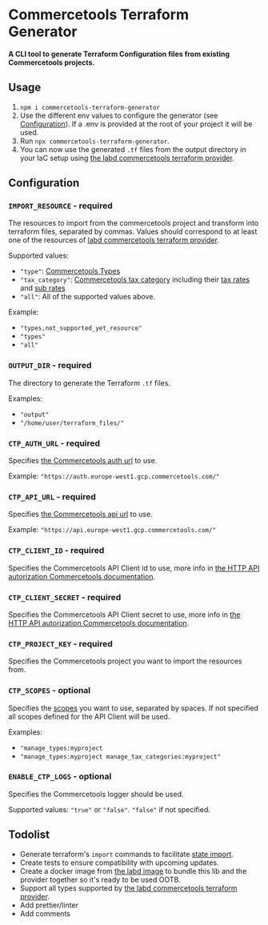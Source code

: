 # Commercetools Terraform Generator

**A CLI tool to generate Terraform Configuration files from existing Commercetools projects.**

## Usage
1. `npm i commercetools-terraform-generator`
2. Use the different env values to configure the generator (see [Configuration](#configuration)). If a .env is provided at the root of your project it will be used.
3. Run `npx commercetools-terraform-generator`.
4. You can now use the generated `.tf` files from the output directory in your IaC setup using [the labd commercetools terraform provider](https://registry.terraform.io/providers/labd/commercetools/latest/).

## Configuration

### `IMPORT_RESOURCE` - required
The resources to import from the commercetools project and transform into terraform files, separated by commas.
Values should correspond to at least one of the resources of [labd commercetools terraform provider](https://registry.terraform.io/providers/labd/commercetools/latest/docs).

Supported values:
- `"type"`: [Commercetools Types](https://docs.commercetools.com/api/projects/types)
- `"tax_category"`: [Commercetools tax category](https://docs.commercetools.com/api/projects/taxCategories) including their [tax rates](https://docs.commercetools.com/api/projects/taxCategories#taxrate) and [sub rates](https://docs.commercetools.com/api/projects/taxCategories#subrate)
- `"all"`: All of the supported values above.

Example: 
- `"types,not_supported_yet_resource"`
- `"types"`
- `"all"`

### `OUTPUT_DIR` - required
The directory to generate the Terraform `.tf` files.

Examples:
- `"output"`
- `"/home/user/terraform_files/"`

### `CTP_AUTH_URL` - required
Specifies [the Commercetools auth url](https://docs.commercetools.com/api/authorization#request-an-access-token-using-the-composable-commerce-oauth-20-service) to use.

Example: `"https://auth.europe-west1.gcp.commercetools.com/"`

### `CTP_API_URL` - required
Specifies [the Commercetools api url](https://docs.commercetools.com/api/general-concepts#hosts) to use.

Example: `"https://api.europe-west1.gcp.commercetools.com/"`

### `CTP_CLIENT_ID` - required
Specifies the Commercetools API Client id to use, more info in [the HTTP API autorization Commercetools documentation](https://docs.commercetools.com/api/authorization).

### `CTP_CLIENT_SECRET` - required
Specifies the Commercetools API Client secret to use, more info in [the HTTP API autorization Commercetools documentation](https://docs.commercetools.com/api/authorization).

### `CTP_PROJECT_KEY` - required
Specifies the Commercetools project you want to import the resources from.

### `CTP_SCOPES` - optional
Specifies the [scopes](https://docs.commercetools.com/api/scopes) you want to use, separated by spaces.
If not specified all scopes defined for the API Client will be used.

Examples:
- `"manage_types:myproject`
- `"manage_types:myproject manage_tax_categories:myproject"`

### `ENABLE_CTP_LOGS` - optional
Specifies the Commercetools logger should be used.

Supported values: `"true"` or `"false"`. `"false"` if not specified.

## Todolist
- Generate terraform's `import` commands to facilitate [state import](https://registry.terraform.io/providers/labd/commercetools/latest/docs/guides/state-import).
- Create tests to ensure compatibility with upcoming updates.
- Create a docker image from [the labd image](https://github.com/labd/terraform-provider-commercetools/blob/main/Dockerfile) to bundle this lib and the provider together so it's ready to be used OOTB.
- Support all types supported by [the labd commercetools terraform provider](https://registry.terraform.io/providers/labd/commercetools/latest/).
- Add prettier/linter
- Add comments